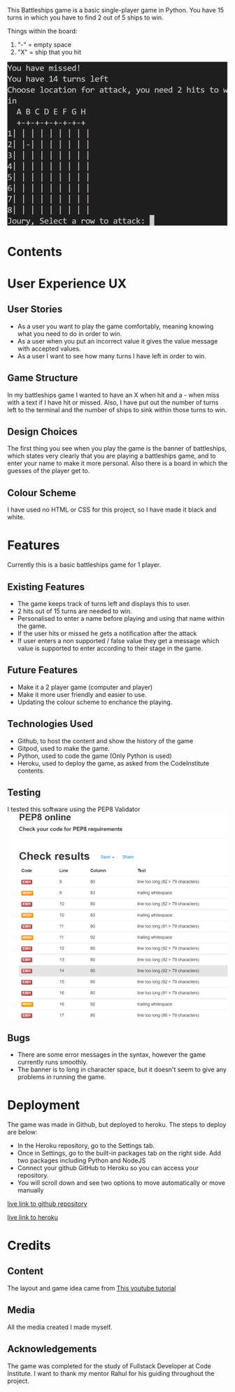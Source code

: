 This Battleships game is a basic single-player game in Python. You have 15 turns in which you have to find 2 out of 5 ships to win.

Things within the board:
1. "-" = empty space
2. "X" = ship that you hit

![Photo of project running in terminal](/assets/images/battleships.png)

# Contents
# User Experience UX
## User Stories
- As a user you want to play the game comfortably, meaning knowing what you need to do in order to win.
- As a user when you put an incorrect value it gives the value message with accepted values.
- As a user I want to see how many turns I have left in order to win.

## Game Structure
In my battleships game I wanted to have an X when hit and a - when miss with a text if I have hit or missed.
Also, I have put out the number of turns left to the terminal and the number of ships to sink within those turns to win.

## Design Choices
The first thing you see when you play the game is the banner of battleships, which states very clearly that you are playing a battleships game, and to enter your name to make it more personal. Also there is a board in which the guesses of the player get to.

## Colour Scheme
I have used no HTML or CSS for this project, so I have made it black and white.

# Features
Currently this is a basic battleships game for 1 player.
## Existing Features
- The game keeps track of turns left and displays this to user.
- 2 hits out of 15 turns are needed to win.
- Personalised to enter a name before playing and using that name within the game.
- If the user hits or missed he gets a notification after the attack
- If user enters a non supported / false value they get a message which value is supported to enter according to their stage in the game.
## Future Features
- Make it a 2 player game (computer and player)
- Make it more user friendly and easier to use.
- Updating the colour scheme to enchance the playing.

## Technologies Used
- Github, to host the content and show the history of the game
- Gitpod, used to make the game.
- Python, used to code the game (Only Python is used)
- Heroku, used to deploy the game, as asked from the CodeInstitute contents.

## Testing
I tested this software using the PEP8 Validator
![Testing proof](/assets/images/pep8.png)

## Bugs
- There are some error messages in the syntax, however the game currently runs smoothly.
- The banner is to long in character space, but it doesn't seem to give any problems in running the game.

# Deployment
The game was made in Github, but deployed to heroku. The steps to deploy are below:

- In the Heroku repository, go to the Settings tab.
- Once in Settings, go to the built-in packages tab on the right side. Add two packages including Python and NodeJS
- Connect your github GitHub to Heroku so you can access your repository.
- You will scroll down and see two options to move automatically or move manually

[live link to github repository](https://github.com/jouryk0rt/battleships-game)

[live link to heroku](https://battleships-game-python1.herokuapp.com/)

# Credits
## Content
The layout and game idea came from [This youtube tutorial](https://www.youtube.com/watch?v=tF1WRCrd_HQ)
## Media
All the media created I made myself.
## Acknowledgements
The game was completed for the study of Fullstack Developer at Code Institute. I want to thank my mentor Rahul for his guiding throughout the project.

